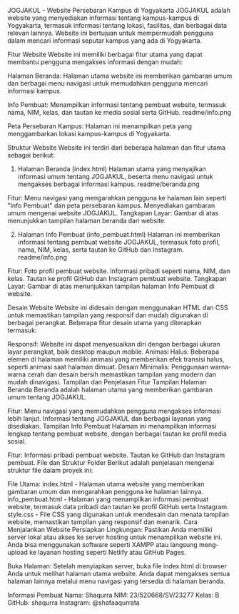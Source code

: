 JOGJAKUL - Website Persebaran Kampus di Yogyakarta
JOGJAKUL adalah website yang menyediakan informasi tentang kampus-kampus di Yogyakarta, termasuk informasi tentang lokasi, fasilitas, dan berbagai data relevan lainnya. Website ini bertujuan untuk mempermudah pengguna dalam mencari informasi seputar kampus yang ada di Yogyakarta.

Fitur Website
Website ini memiliki berbagai fitur utama yang dapat membantu pengguna mengakses informasi dengan mudah:

Halaman Beranda: Halaman utama website ini memberikan gambaran umum dan berbagai menu navigasi untuk memudahkan pengguna mencari informasi kampus.

Info Pembuat: Menampilkan informasi tentang pembuat website, termasuk nama, NIM, kelas, dan tautan ke media sosial serta GitHub.
readme/info.png

Peta Persebaran Kampus: Halaman ini menampilkan peta yang menggambarkan lokasi kampus-kampus di Yogyakarta.

Struktur Website
Website ini terdiri dari beberapa halaman dan fitur utama sebagai berikut:

1. Halaman Beranda (index.html)
Halaman utama yang menyajikan informasi umum tentang JOGJAKUL, beserta menu navigasi untuk mengakses berbagai informasi kampus.
readme/beranda.png

Fitur:
Menu navigasi yang mengarahkan pengguna ke halaman lain seperti "Info Pembuat" dan peta persebaran kampus.
Menyediakan gambaran umum mengenai website JOGJAKUL.
Tangkapan Layar:
Gambar di atas menunjukkan tampilan halaman beranda dari website.

2. Halaman Info Pembuat (info_pembuat.html)
Halaman ini memberikan informasi tentang pembuat website JOGJAKUL, termasuk foto profil, nama, NIM, kelas, serta tautan ke GitHub dan Instagram.
readme/info.png

Fitur:
Foto profil pembuat website.
Informasi pribadi seperti nama, NIM, dan kelas.
Tautan ke profil GitHub dan Instagram pembuat website.
Tangkapan Layar:
Gambar di atas menunjukkan tampilan halaman Info Pembuat di website.

Desain Website
Website ini didesain dengan menggunakan HTML dan CSS untuk memastikan tampilan yang responsif dan mudah digunakan di berbagai perangkat. Beberapa fitur desain utama yang diterapkan termasuk:

Responsif: Website ini dapat menyesuaikan diri dengan berbagai ukuran layar perangkat, baik desktop maupun mobile.
Animasi Halus: Beberapa elemen di halaman memiliki animasi yang memberikan efek transisi halus, seperti animasi saat halaman dimuat.
Desain Minimalis: Penggunaan warna-warna cerah dan desain bersih memastikan tampilan yang modern dan mudah dinavigasi.
Tampilan dan Penjelasan Fitur
Tampilan Halaman Beranda
Beranda adalah halaman utama yang memberikan gambaran umum tentang JOGJAKUL.

Fitur:
Menu navigasi yang memudahkan pengguna mengakses informasi lebih lanjut.
Informasi tentang JOGJAKUL dan berbagai layanan yang disediakan.
Tampilan Info Pembuat
Halaman ini menampilkan informasi lengkap tentang pembuat website, dengan berbagai tautan ke profil media sosial.

Fitur:
Informasi pribadi pembuat website.
Tautan ke GitHub dan Instagram pembuat.
File dan Struktur Folder
Berikut adalah penjelasan mengenai struktur file dalam proyek ini:

File Utama:
index.html - Halaman utama website yang memberikan gambaran umum dan mengarahkan pengguna ke halaman lainnya.
info_pembuat.html - Halaman yang menampilkan informasi pembuat website, termasuk data pribadi dan tautan ke profil GitHub serta Instagram.
style.css - File CSS yang digunakan untuk mendesain dan menata tampilan website, memastikan tampilan yang responsif dan menarik.
Cara Menjalankan Website
Persiapkan Lingkungan: Pastikan Anda memiliki server lokal atau akses ke server hosting untuk menampilkan website ini. Anda bisa menggunakan software seperti XAMPP atau langsung meng-upload ke layanan hosting seperti Netlify atau GitHub Pages.

Buka Halaman: Setelah menyiapkan server, buka file index.html di browser Anda untuk melihat halaman utama website. Anda dapat mengakses semua halaman lainnya melalui menu navigasi yang tersedia di halaman beranda.

Informasi Pembuat
Nama: Shaqurra
NIM: 23/520668/SV/23277
Kelas: B
GitHub: shaqurra
Instagram: @shafaaqurrata